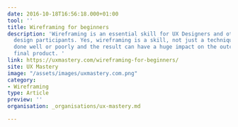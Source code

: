 ```yaml
---
date: 2016-10-18T16:56:18.000+01:00
tool: ''
title: Wireframing for beginners
description: 'Wireframing is an essential skill for UX Designers and other experience
  design participants. Yes, wireframing is a skill, not just a technique. It can be
  done well or poorly and the result can have a huge impact on the outcome of the
  final product. '
link: https://uxmastery.com/wireframing-for-beginners/
site: UX Mastery
image: "/assets/images/uxmastery.com.png"
category:
- Wireframing
type: Article
preview: ''
organisation: _organisations/ux-mastery.md

---
```

